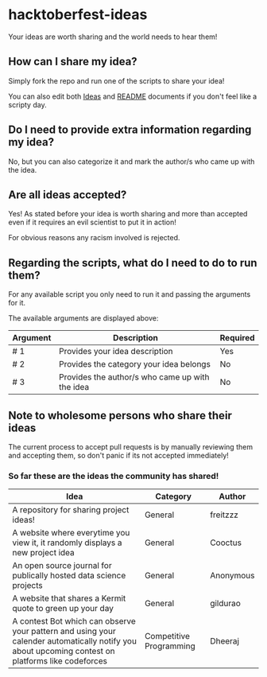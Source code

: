 # hacktoberfest-ideas
Your ideas are worth sharing and the world needs to hear them!

## How can I share my idea?
Simply fork the repo and run one of the scripts to share your idea!

You can also edit both [Ideas](ideas.md) and [README](README.md) documents if you don't feel like a scripty day.

## Do I need to provide extra information regarding my idea?
No, but you can also categorize it and mark the author/s who came up with the idea.

## Are all ideas accepted?
Yes! As stated before your idea is worth sharing and more than accepted even if it requires an evil scientist to put it in action!

For obvious reasons any racism involved is rejected.

## Regarding the scripts, what do I need to do to run them?
For any available script you only need to run it and passing the arguments for it.

The available arguments are displayed above:

|Argument|Description|Required|
|--------|-----------|--------|
|# 1|Provides your idea description|Yes|
|# 2|Provides the category your idea belongs|No|
|# 3|Provides the author/s who came up with the idea|No|

## Note to wholesome persons who share their ideas

The current process to accept pull requests is by manually reviewing them and accepting them, so don't panic if its not accepted immediately!

### So far these are the ideas the community has shared!

|Idea|Category|Author|
|-----------|--------|------|
|A repository for sharing project ideas!|General|freitzzz|
|A website where everytime you view it, it randomly displays a new project idea|General|Cooctus|
|An open source journal for publically hosted data science projects|General|Anonymous|
|A website that shares a Kermit quote to green up your day|General|gildurao
|A contest Bot which can observe your pattern and using your calender automatically notify you about upcoming contest on platforms like codeforces|Competitive Programming|Dheeraj|
